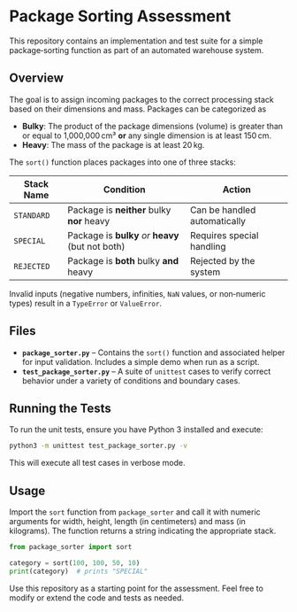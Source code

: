 # Package Sorting Assessment

This repository contains an implementation and test suite for a simple
package‑sorting function as part of an automated warehouse system.

## Overview

The goal is to assign incoming packages to the correct processing stack
based on their dimensions and mass. Packages can be categorized as

- **Bulky**: The product of the package dimensions (volume) is greater
  than or equal to 1,000,000 cm³ **or** any single dimension is at
  least 150 cm.
- **Heavy**: The mass of the package is at least 20 kg.

The `sort()` function places packages into one of three stacks:

| Stack Name | Condition | Action |
|---|---|---|
| `STANDARD` | Package is **neither** bulky **nor** heavy | Can be handled automatically |
| `SPECIAL` | Package is **bulky** *or* **heavy** (but not both) | Requires special handling |
| `REJECTED` | Package is **both** bulky **and** heavy | Rejected by the system |

Invalid inputs (negative numbers, infinities, `NaN` values, or
non‑numeric types) result in a `TypeError` or `ValueError`.

## Files

* **`package_sorter.py`** – Contains the `sort()` function and
  associated helper for input validation. Includes a simple demo when
  run as a script.
* **`test_package_sorter.py`** – A suite of `unittest` cases to
  verify correct behavior under a variety of conditions and boundary
  cases.

## Running the Tests

To run the unit tests, ensure you have Python 3 installed and
execute:

```bash
python3 -m unittest test_package_sorter.py -v
```

This will execute all test cases in verbose mode.

## Usage

Import the `sort` function from `package_sorter` and call it with
numeric arguments for width, height, length (in centimeters) and mass
(in kilograms). The function returns a string indicating the
appropriate stack.

```python
from package_sorter import sort

category = sort(100, 100, 50, 10)
print(category)  # prints "SPECIAL"
```

Use this repository as a starting point for the assessment. Feel free
to modify or extend the code and tests as needed.
